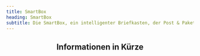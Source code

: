 ```yaml
---
title: SmartBox
heading: SmartBox
subtitle: Die SmartBox, ein intelligenter Briefkasten, der Post & Paket ins 21. Jahrhundert bringt.
---
```

<section class="diagonal alternate">
	<div class="container" style="text-align:center;">
		<h1>Informationen in Kürze</h1>
	</div>
</section>